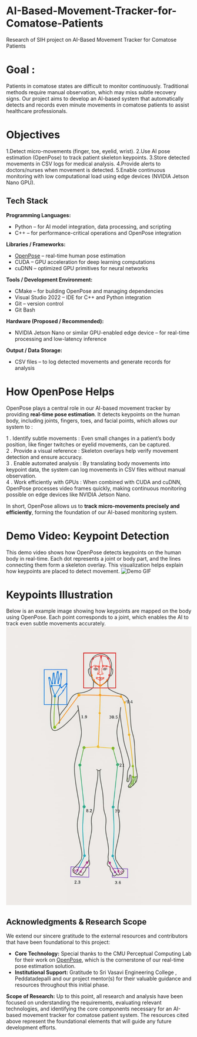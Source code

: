 # AI-Based-Movement-Tracker-for-Comatose-Patients
Research of SIH project on AI-Based Movement Tracker  for Comatose Patients

# Goal : 
Patients in comatose states are difficult to monitor continuously. Traditional methods require manual observation, which may miss subtle recovery signs. Our project aims to develop an AI-based system that automatically detects and records even minute movements in comatose patients to assist healthcare professionals.

# Objectives
1.Detect micro-movements (finger, toe, eyelid, wrist).
2.Use AI pose estimation (OpenPose) to track patient skeleton keypoints.
3.Store detected movements in CSV logs for medical analysis.
4.Provide alerts to doctors/nurses when movement is detected.
5.Enable continuous monitoring with low computational load using edge devices (NVIDIA Jetson Nano GPU).

## Tech Stack
**Programming Languages:**  
- Python – for AI model integration, data processing, and scripting  
- C++ – for performance-critical operations and OpenPose integration
   
**Libraries / Frameworks:**  
- [OpenPose](https://github.com/CMU-Perceptual-Computing-Lab/openpose) – real-time human pose estimation  
- CUDA – GPU acceleration for deep learning computations  
- cuDNN – optimized GPU primitives for neural networks
  
**Tools / Development Environment:**  
- CMake – for building OpenPose and managing dependencies  
- Visual Studio 2022 – IDE for C++ and Python integration  
- Git – version control
- Git Bash
  
**Hardware (Proposed / Recommended):**  
- NVIDIA Jetson Nano or similar GPU-enabled edge device – for real-time processing and low-latency inference
 
**Output / Data Storage:**  
- CSV files – to log detected movements and generate records for analysis

# How OpenPose Helps
OpenPose plays a central role in our AI-based movement tracker by providing **real-time pose estimation**. It detects keypoints on the human body, including joints, fingers, toes, and facial points, which allows our system to :

1 . Identify subtle movements : Even small changes in a patient’s body position, like finger twitches or eyelid movements, can be captured.  
2 . Provide a visual reference : Skeleton overlays help verify movement detection and ensure accuracy.  
3 . Enable automated analysis : By translating body movements into keypoint data, the system can log movements in CSV files without manual observation.  
4 . Work efficiently with GPUs : When combined with CUDA and cuDNN, OpenPose processes video frames quickly, making continuous monitoring possible on edge devices like NVIDIA Jetson Nano.  

In short, OpenPose allows us to **track micro-movements precisely and efficiently**, forming the foundation of our AI-based monitoring system.

# Demo Video: Keypoint Detection
This demo video shows how OpenPose detects keypoints on the human body in real-time. Each dot represents a joint or body part, and the lines connecting them form a skeleton overlay. This visualization helps explain how keypoints are placed to detect movement.
![Demo GIF](open_pose_demo_video.gif)
      
# Keypoints Illustration
Below is an example image showing how keypoints are mapped on the body using OpenPose. Each point corresponds to a joint, which enables the AI to track even subtle movements accurately.
![OpenPose Keypoints Diagram](open_pose_keypoints.jpeg)

## Acknowledgments & Research Scope
We extend our sincere gratitude to the external resources and contributors that have been foundational to this project:
* **Core Technology:** Special thanks to the CMU Perceptual Computing Lab for their work on [OpenPose](https://github.com/CMU-Perceptual-Computing-Lab/openpose), which is the cornerstone of our real-time pose estimation solution.
* **Institutional Support:** Gratitude to Sri Vasavi Engineering College , Peddatadepalli and our project mentor(s) for their valuable guidance and resources throughout this initial phase.

**Scope of Research:**
Up to this point, all research and analysis have been focused on understanding the requirements, evaluating relevant technologies, and identifying the core components necessary for an AI-based movement tracker for comatose patient system. The resources cited above represent the foundational elements that will guide any future development efforts.

